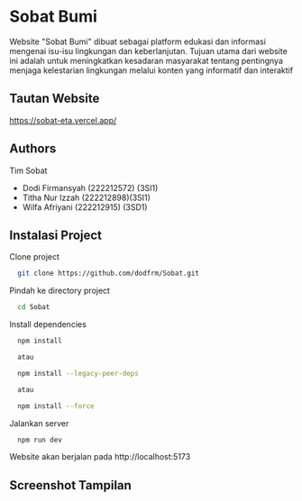 # Sobat Bumi

Website "Sobat Bumi" dibuat sebagai platform edukasi dan informasi mengenai isu-isu lingkungan dan keberlanjutan. Tujuan utama dari website ini adalah untuk meningkatkan kesadaran masyarakat tentang pentingnya menjaga kelestarian lingkungan melalui konten yang informatif dan interaktif

## Tautan Website

https://sobat-eta.vercel.app/

## Authors
 Tim Sobat
- Dodi Firmansyah (222212572) (3SI1)
- Titha Nur Izzah (222212898)(3SI1)
- Wilfa Afriyani (222212915) (3SD1)

## Instalasi Project

Clone project

```bash
  git clone https://github.com/dodfrm/Sobat.git
```

Pindah ke directory project

```bash
  cd Sobat
```

Install dependencies

```bash
  npm install

  atau

  npm install --legacy-peer-deps

  atau

  npm install --force
```

Jalankan server

```bash
  npm run dev
```
Website akan berjalan pada http://localhost:5173

## Screenshot Tampilan


